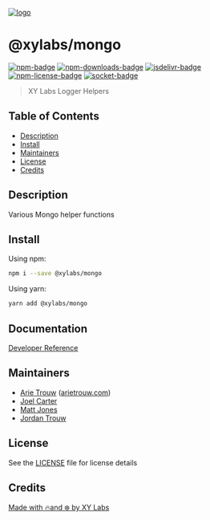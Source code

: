 [![logo][]](https://xylabs.com)

# @xylabs/mongo

[![npm-badge][]][npm-link]
[![npm-downloads-badge][]][npm-link]
[![jsdelivr-badge][]][jsdelivr-link]
[![npm-license-badge][]](LICENSE)
[![socket-badge][]][socket-link]

> XY Labs Logger Helpers

## Table of Contents

-   [Description](#description)
-   [Install](#install)
-   [Maintainers](#maintainers)
-   [License](#license)
-   [Credits](#credits)

## Description

Various Mongo helper functions

## Install

Using npm:

```sh
npm i --save @xylabs/mongo
```

Using yarn:

```sh
yarn add @xylabs/mongo
```

## Documentation
[Developer Reference](https://xylabs.github.io/sdk-js)

## Maintainers

-   [Arie Trouw](https://github.com/arietrouw) ([arietrouw.com](https://arietrouw.com))
-   [Joel Carter](https://github.com/JoelBCarter)
-   [Matt Jones](https://github.com/jonesmac)
-   [Jordan Trouw](https://github.com/jordantrouw)

## License

See the [LICENSE](LICENSE) file for license details

## Credits

[Made with 🔥and ❄️ by XY Labs](https://xylabs.com)

[logo]: https://cdn.xy.company/img/brand/XYPersistentCompany_Logo_Icon_Colored.svg

[npm-badge]: https://img.shields.io/npm/v/@xylabs/mongo.svg
[npm-link]: https://www.npmjs.com/package/@xylabs/mongo

[npm-downloads-badge]: https://img.shields.io/npm/dw/@xylabs/mongo
[npm-license-badge]: https://img.shields.io/npm/l/@xylabs/mongo

[jsdelivr-badge]: https://data.jsdelivr.com/v1/package/npm/@xylabs/mongo/badge
[jsdelivr-link]: https://www.jsdelivr.com/package/npm/@xylabs/mongo

[socket-badge]: https://socket.dev/api/badge/npm/package/@xylabs/mongo
[socket-link]: https://socket.dev/npm/package/@xylabs/mongo